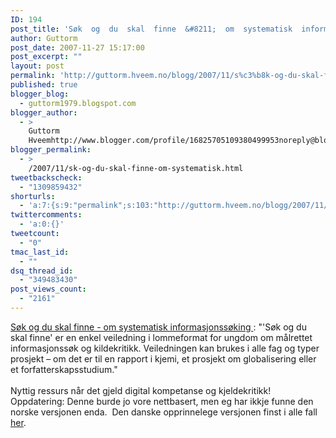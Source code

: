 ```yaml
---
ID: 194
post_title: 'Søk  og  du  skal  finne  &#8211;  om  systematisk  informasjonssøking'
author: Guttorm
post_date: 2007-11-27 15:17:00
post_excerpt: ""
layout: post
permalink: 'http://guttorm.hveem.no/blogg/2007/11/s%c3%b8k-og-du-skal-finne-om-systematisk-informasjonss%c3%b8king/'
published: true
blogger_blog:
  - guttorm1979.blogspot.com
blogger_author:
  - >
    Guttorm
    Hveemhttp://www.blogger.com/profile/16825705109380499953noreply@blogger.com
blogger_permalink:
  - >
    /2007/11/sk-og-du-skal-finne-om-systematisk.html
tweetbackscheck:
  - "1309859432"
shorturls:
  - 'a:7:{s:9:"permalink";s:103:"http://guttorm.hveem.no/blogg/2007/11/s%c3%b8k-og-du-skal-finne-om-systematisk-informasjonss%c3%b8king/";s:7:"tinyurl";s:25:"http://tinyurl.com/cjslb9";s:4:"isgd";s:17:"http://is.gd/hEPF";s:5:"bitly";s:18:"http://bit.ly/VqgN";s:5:"snipr";s:22:"http://snipr.com/axrp8";s:5:"snurl";s:22:"http://snurl.com/axrp8";s:7:"snipurl";s:24:"http://snipurl.com/axrp8";}'
twittercomments:
  - 'a:0:{}'
tweetcount:
  - "0"
tmac_last_id:
  - ""
dsq_thread_id:
  - "349483430"
post_views_count:
  - "2161"
---
```

<a href="http://www.bibsent.no/publikasjoner/bibliotekfaglig/sok.aspx"> Søk og du skal finne - om systematisk informasjonssøking </a>: "'Søk og du skal finne' er en enkel veiledning i lommeformat for ungdom om målrettet informasjonssøk og kildekritikk. Veiledningen kan brukes i alle fag og typer prosjekt – om det er til en rapport i kjemi, et prosjekt om globalisering eller et forfatterskapsstudium."<br /><br />Nyttig ressurs når det gjeld digital kompetanse og kjeldekritikk!<br />Oppdatering: Denne burde jo vore nettbasert, men eg har ikkje funne den norske versjonen enda.  Den danske opprinnelege versjonen finst i alle fall <a href="http://www.db.dk/ombiblioteksskolen/maalogresultater/default.asp?cid=1175">her</a>.